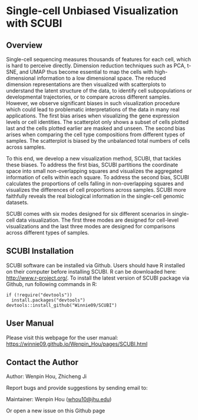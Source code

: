 Single-cell Unbiased Visualization with SCUBI
====

## Overview
Single-cell sequencing measures thousands of features for each cell, which is hard to perceive directly. Dimension reduction techniques such as PCA, t-SNE, and UMAP thus become essential to map the cells with high-dimensional information to a low dimensional space. The reduced dimension representations are then visualized with scatterplots to understand the latent structure of the data, to identify cell subpopulations or developmental trajectories, or to compare across different samples. However, we observe significant biases in such visualization procedure which could lead to problematic interpretations of the data in many real applications. The first bias arises when visualizing the gene expression levels or cell identities. The scatterplot only shows a subset of cells plotted last and the cells plotted earlier are masked and unseen. The second bias arises when comparing the cell type compositions from different types of samples. The scatterplot is biased by the unbalanced total numbers of cells across samples.

To this end, we develop a new visualization method, SCUBI, that tackles these biases. To address the first bias, SCUBI partitions the coordinate space into small non-overlapping squares and visualizes the aggregated information of cells within each square. To address the second bias, SCUBI calculates the proportions of cells falling in non-overlapping squares and visualizes the differences of cell proportions across samples. SCUBI more faithfully reveals the real biological information in the single-cell genomic datasets. 

SCUBI comes with six modes designed for six different scenarios in single-cell data visualization. The first three modes are designed for cell-level visualizations and the last three modes are designed for comparisons across different types of samples.

## SCUBI Installation

SCUBI software can be installed via Github.
Users should have R installed on their computer before installing SCUBI. R can be downloaded here: http://www.r-project.org/.
To install the latest version of SCUBI package via Github, run following commands in R:
```{r }
if (!require("devtools"))
  install.packages("devtools")
devtools::install_github("Winnie09/SCUBI")
```

## User Manual
Please visit this webpage for the user manual: https://winnie09.github.io/Wenpin_Hou/pages/SCUBI.html

## Contact the Author
Author: Wenpin Hou, Zhicheng Ji

Report bugs and provide suggestions by sending email to:

Maintainer: Wenpin Hou (whou10@jhu.edu)

Or open a new issue on this Github page
